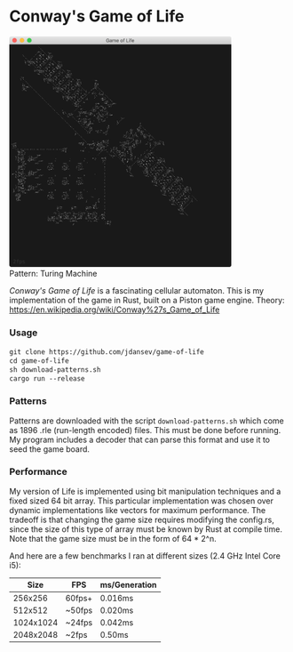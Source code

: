 # Conway's Game of Life

<p align="left">
  <img src="./turingmachine.png" width="400" >
  <br/>Pattern: Turing Machine
</p>




*Conway's Game of Life* is a fascinating cellular automaton. This is my implementation of the game in Rust, built on a Piston game engine. Theory: https://en.wikipedia.org/wiki/Conway%27s_Game_of_Life

### Usage
```
git clone https://github.com/jdansev/game-of-life
cd game-of-life
sh download-patterns.sh
cargo run --release
```

### Patterns
Patterns are downloaded with the script `download-patterns.sh` which come as 1896 .rle (run-length encoded) files. This must be done before running. My program includes a decoder that can parse this format and use it to seed the game board.

### Performance
My version of Life is implemented using bit manipulation techniques and a fixed sized 64 bit array. This particular  implementation was chosen over dynamic implementations like vectors for maximum performance. The tradeoff is that changing the game size requires modifying the config.rs, since the size of this type of array must be known by Rust at compile time.
Note that the game size must be in the form of 64 * 2^n.

And here are a few benchmarks I ran at different sizes (2.4 GHz Intel Core i5):

Size | FPS | ms/Generation
-----|-----|----------
256x256 | 60fps+ | 0.016ms
512x512 | ~50fps | 0.020ms
1024x1024 | ~24fps | 0.042ms
2048x2048 | ~2fps | 0.50ms
